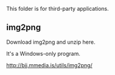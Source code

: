 This folder is for third-party applications. 

## img2png

Download img2png and unzip here. 

It's a Windows-only program.

http://bjj.mmedia.is/utils/img2png/



